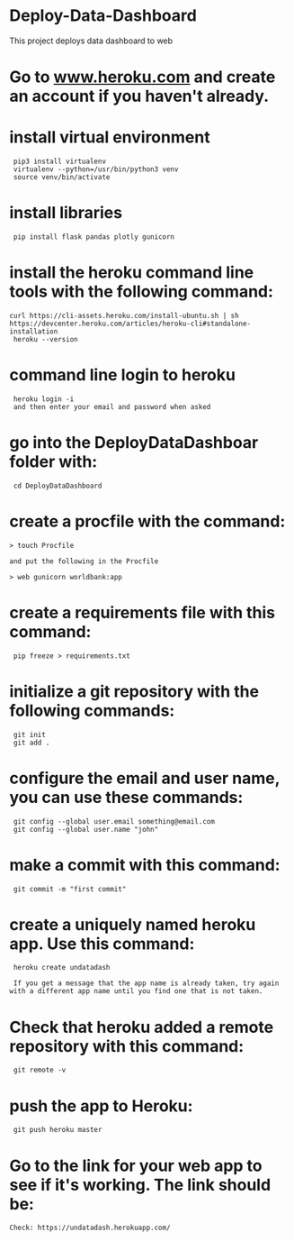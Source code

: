 # Deploy-Data-Dashboard

This project deploys data dashboard to web

# Go to www.heroku.com and create an account if you haven't already.

# install virtual environment
    
     pip3 install virtualenv
     virtualenv --python=/usr/bin/python3 venv
     source venv/bin/activate
# install libraries
     pip install flask pandas plotly gunicorn
     
# install the heroku command line tools with the following command:
    
    curl https://cli-assets.heroku.com/install-ubuntu.sh | sh
    https://devcenter.heroku.com/articles/heroku-cli#standalone-installation
     heroku --version
     
# command line login to heroku
     heroku login -i
     and then enter your email and password when asked

# go into the DeployDataDashboar folder with:
     cd DeployDataDashboard
     
# create a procfile with the command:
    > touch Procfile
    
    and put the following in the Procfile
    
    > web gunicorn worldbank:app
     
#  create a requirements file with this command:

     pip freeze > requirements.txt
     
# initialize a git repository with the following commands:
     git init
     git add .
     
# configure the email and user name, you can use these commands:
     git config --global user.email something@email.com
     git config --global user.name "john"
     
# make a commit with this command:
     git commit -m "first commit"
     
# create a uniquely named heroku app. Use this command:
     heroku create undatadash
     
     If you get a message that the app name is already taken, try again with a different app name until you find one that is not taken.
# Check that heroku added a remote repository with this command:     
     git remote -v
#  push the app to Heroku:
     git push heroku master
     
# Go to the link for your web app to see if it's working. The link should be:
    Check: https://undatadash.herokuapp.com/
